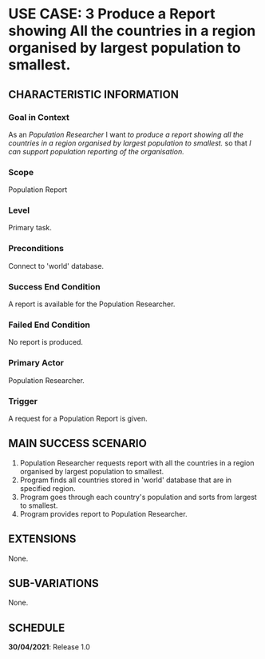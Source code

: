# USE CASE: 3 Produce a Report showing All the countries in a region organised by largest population to smallest.

## CHARACTERISTIC INFORMATION

### Goal in Context

As an *Population  Researcher* I want *to produce a report showing all the countries in a region organised by largest population to smallest.* so that *I can support population reporting of the organisation.*

### Scope

Population Report

### Level

Primary task.

### Preconditions

Connect to 'world' database.

### Success End Condition

A report is available for the Population Researcher.

### Failed End Condition

No report is produced.

### Primary Actor

Population Researcher.

### Trigger

A request for a Population Report is given.

## MAIN SUCCESS SCENARIO

1. Population Researcher requests report with all the countries in a region organised by largest population to smallest.
2. Program finds all countries stored in 'world' database that are in specified region.
3. Program goes through each country's population and sorts from largest to smallest.
4. Program provides report to Population Researcher.

## EXTENSIONS

None.

## SUB-VARIATIONS

None.

## SCHEDULE

**30/04/2021**: Release 1.0